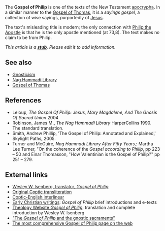 The **Gospel of Philip** is one of the texts of the New Testament
[apocrypha](Apocrypha "Apocrypha"). In a similar manner to the
[Gospel of Thomas](Gospel_of_Thomas "Gospel of Thomas"), it is a
*sayings gospel*, a collection of wise sayings, purportedly of
[Jesus](Jesus "Jesus").

The text's misleading title is modern; the only connection with
[Philip the Apostle](Philip_the_Apostle "Philip the Apostle") is
that he is the only apostle mentioned (at 73,8). The text makes no
claim to be from Philip.

*This article is a **[stub](http://www.theopedia.com/Category:Theopedia_stubs "Category:Theopedia stubs")**. Please edit it to add information.*
## See also

-   [Gnosticism](Gnosticism "Gnosticism")
-   [Nag Hammadi Library](Nag_Hammadi_Library "Nag Hammadi Library")
-   [Gospel of Thomas](Gospel_of_Thomas "Gospel of Thomas")

## References

-   Leloup,
    *The Gospel Of Philip: Jesus, Mary Magdalene, And The Gnosis Of Sacred Union*
    2004.
-   Robinson, James M., *The Nag Hammadi Library* HarperCollins
    1990. The standard translation.
-   Smith, Andrew Phillip, 'The Gospel of Philip: Annotated and
    Explained,' Skylight Paths, 2005.
-   Turner and McGuire, *Nag Hammadi Library After Fifty Years,*:
    Martha Lee Turner, "On the coherence of the
    *Gospel according to Philip*, pp 223 – 50 and Einar Thomasson, "How
    Valentinian is the Gospel of Philip?" pp 251 – 279.

## External links

-   [Wesley W. Isenberg, translator, *Gospel of Philip*](http://www.gnosis.org/naghamm/gop.html)
-   [Original Coptic transliteration](http://www.metalog.org/files/till.html)
-   [Coptic-English interlinear](http://www.metalog.org/files/philip1.html)
-   [Early Christian writings](http://www.earlychristianwritings.com/gospelphilip.html):
    *Gospel of Philip* brief introductions and e-texts
-   [Theology Website *Gospel of Philip*](http://www.theologywebsite.com/etext/naghammadi/philip.shtml):
    translation and complete introduction by Wesley W. Isenberg
-   ["The *Gospel of Philip* and the gnostic sacraments"](http://www.light-bringer.com/Appendices/gop_gnostic_sacraments.html)
-   [The most comprehensive Gospel of Philip page on the web](http://www.bardic-press.com/philip/philip.htm)



